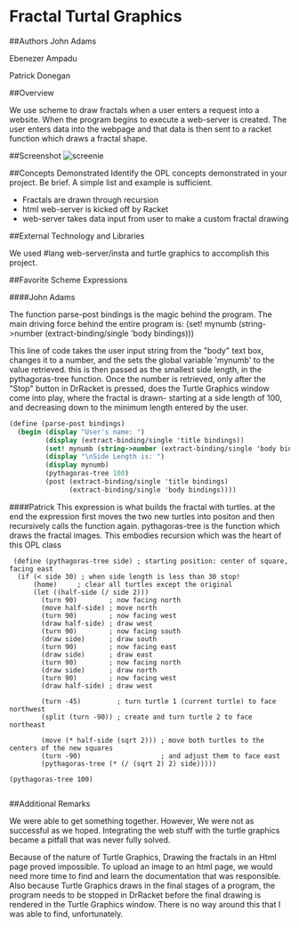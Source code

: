 # Fractal Turtal Graphics

##Authors
John Adams

Ebenezer Ampadu

Patrick Donegan

##Overview

We use scheme to draw fractals when a user enters a request into a website. When the program begins to execute a 
web-server is created. The user enters data into the webpage and that data is then sent to a racket function which 
draws a fractal shape.

##Screenshot
![screenie](https://cloud.githubusercontent.com/assets/17749976/14918342/6847d69c-0df1-11e6-9172-bc53942be614.jpg)

##Concepts Demonstrated
Identify the OPL concepts demonstrated in your project. Be brief. A simple list and example is sufficient. 
* Fractals are drawn through recursion
* html web-server is kicked off by Racket
* web-server takes data input from user to make a custom fractal drawing 

##External Technology and Libraries

We used #lang web-server/insta and turtle graphics to accomplish this project.

##Favorite Scheme Expressions


####John Adams

The function parse-post bindings is the magic behind the program. The main driving force behind the entire program is: 
(set! mynumb (string->number (extract-binding/single 'body bindings)))

This line of code takes the user input string from the "body" text box, changes it to a number, and the sets the global variable 'mynumb' to the value retrieved. this is then passed as the smallest side length, in the pythagoras-tree function. Once the number is retrieved, only after the "Stop" button in DrRacket is pressed, does the Turtle Graphics window come into play, where the fractal is drawn- starting at a side length of 100, and decreasing down to the minimum length entered by the user.

```scheme
(define (parse-post bindings)
  (begin (display "User's name: ")
         (display (extract-binding/single 'title bindings))
         (set! mynumb (string->number (extract-binding/single 'body bindings)))
         (display "\nSide Length is: ")
         (display mynumb)
         (pythagoras-tree 100)
         (post (extract-binding/single 'title bindings)
               (extract-binding/single 'body bindings))))
```


####Patrick
This expression is what builds the fractal with turtles. at the end the expression first moves the two new turtles into positon and then recursively calls the function again. pythagoras-tree is the function which draws the fractal images. This embodies recursion which was the heart of this OPL class
```
 (define (pythagoras-tree side) ; starting position: center of square, facing east
  (if (< side 30) ; when side length is less than 30 stop!
      (home)     ; clear all turtles except the original
      (let ((half-side (/ side 2)))
        (turn 90)        ; now facing north
        (move half-side) ; move north
        (turn 90)        ; now facing west
        (draw half-side) ; draw west
        (turn 90)        ; now facing south
        (draw side)      ; draw south
        (turn 90)        ; now facing east
        (draw side)      ; draw east
        (turn 90)        ; now facing north
        (draw side)      ; draw north
        (turn 90)        ; now facing west
        (draw half-side) ; draw west

        (turn -45)         ; turn turtle 1 (current turtle) to face northwest
        (split (turn -90)) ; create and turn turtle 2 to face northeast

        (move (* half-side (sqrt 2))) ; move both turtles to the centers of the new squares
        (turn -90)                    ; and adjust them to face east
        (pythagoras-tree (* (/ (sqrt 2) 2) side)))))

(pythagoras-tree 100)
 
 ```

##Additional Remarks

We were able to get something together. However, We were not as successful as we hoped. Integrating the web stuff
with the turtle graphics became a pitfall that was never fully solved.

Because of the nature of Turtle Graphics, Drawing the fractals in an Html page proved impossible. To upload an image to an html page, we would need more time to find and learn the documentation that was responsible.
Also because Turtle Graphics draws in the final stages of a program, the program needs to be stopped in DrRacket before the final drawing is rendered in the Turtle Graphics window. There is no way around this that I was able to find, unfortunately.

